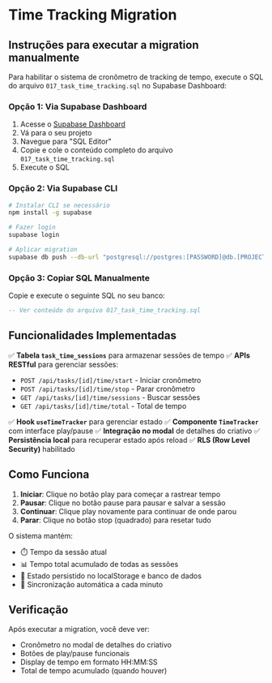# Time Tracking Migration

## Instruções para executar a migration manualmente

Para habilitar o sistema de cronômetro de tracking de tempo, execute o SQL do arquivo `017_task_time_tracking.sql` no Supabase Dashboard:

### Opção 1: Via Supabase Dashboard
1. Acesse o [Supabase Dashboard](https://supabase.com/dashboard)
2. Vá para o seu projeto
3. Navegue para "SQL Editor"
4. Copie e cole o conteúdo completo do arquivo `017_task_time_tracking.sql`
5. Execute o SQL

### Opção 2: Via Supabase CLI
```bash
# Instalar CLI se necessário
npm install -g supabase

# Fazer login
supabase login

# Aplicar migration
supabase db push --db-url "postgresql://postgres:[PASSWORD]@db.[PROJECT-REF].supabase.co:5432/postgres"
```

### Opção 3: Copiar SQL Manualmente
Copie e execute o seguinte SQL no seu banco:

```sql
-- Ver conteúdo do arquivo 017_task_time_tracking.sql
```

## Funcionalidades Implementadas

✅ **Tabela `task_time_sessions`** para armazenar sessões de tempo
✅ **APIs RESTful** para gerenciar sessões:
- `POST /api/tasks/[id]/time/start` - Iniciar cronômetro
- `POST /api/tasks/[id]/time/stop` - Parar cronômetro
- `GET /api/tasks/[id]/time/sessions` - Buscar sessões
- `GET /api/tasks/[id]/time/total` - Total de tempo

✅ **Hook `useTimeTracker`** para gerenciar estado
✅ **Componente `TimeTracker`** com interface play/pause
✅ **Integração no modal** de detalhes do criativo
✅ **Persistência local** para recuperar estado após reload
✅ **RLS (Row Level Security)** habilitado

## Como Funciona

1. **Iniciar**: Clique no botão play para começar a rastrear tempo
2. **Pausar**: Clique no botão pause para pausar e salvar a sessão
3. **Continuar**: Clique play novamente para continuar de onde parou
4. **Parar**: Clique no botão stop (quadrado) para resetar tudo

O sistema mantém:
- ⏱️ Tempo da sessão atual
- 📊 Tempo total acumulado de todas as sessões
- 💾 Estado persistido no localStorage e banco de dados
- 🔄 Sincronização automática a cada minuto

## Verificação

Após executar a migration, você deve ver:
- Cronômetro no modal de detalhes do criativo
- Botões de play/pause funcionais
- Display de tempo em formato HH:MM:SS
- Total de tempo acumulado (quando houver)
